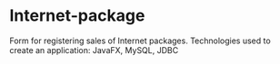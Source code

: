 # Internet-package
Form for registering sales of Internet packages. Technologies used to create an application: JavaFX, MySQL, JDBC
